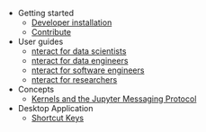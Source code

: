 * Getting started
    * [Developer installation](getting-started/install.md)
    * [Contribute](getting-started/contribute.md)
* User guides
    * [nteract for data scientists](user-guides/data-scientists.md)
    * [nteract for data engineers](user-guides/data-engineers.md)
    * [nteract for software engineers](user-guides/software-engineers.md)
    * [nteract for researchers](user-guides/researchers.md)
* Concepts
    * [Kernels and the Jupyter Messaging Protocol](concepts/kernels.md)
* Desktop Application
    * [Shortcut Keys](desktop/shortcut-keys.md)
